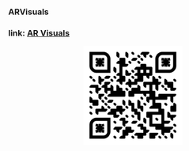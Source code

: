 ### ARVisuals

<p align="center">
    
### **link**: [**AR Visuals**](https://okhko.github.io/ARVisuals)

</p>

<p align="center">
    <img src="https://raw.githubusercontent.com/okhko/ARVisuals/main/qr-code.png" width="200" height="200" alt="QR-код">
</p>
